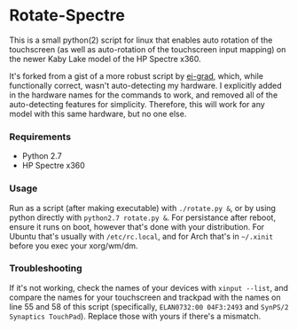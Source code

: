 # Rotate-Spectre  

This is a small python(2) script for linux that enables auto rotation of the touchscreen (as well as auto-rotation of the touchscreen input mapping) on the newer Kaby Lake model of the HP Spectre x360.  

It's forked from a gist of a more robust script by [ei-grad](https://github.com/ei-grad), which, while functionally correct, wasn't auto-detecting my hardware. I explicitly added in the hardware names for the commands to work, and removed all of the auto-detecting features for simplicity. Therefore, this will work for any model with this same hardware, but no one else.  

### Requirements
 - Python 2.7
 - HP Spectre x360
 
### Usage  

Run as a script (after making executable) with `./rotate.py &`, or by using python directly with `python2.7 rotate.py &`. For persistance after reboot, ensure it runs on boot, however that's done with your distribution. For Ubuntu that's usually with `/etc/rc.local`, and for Arch that's in `~/.xinit` before you exec your xorg/wm/dm.  

### Troubleshooting  

If it's not working, check the names of your devices with `xinput --list`, and compare the names for your touchscreen and trackpad with the names on line 55 and 58 of this script (specifically, `ELAN0732:00 04F3:2493` and `SynPS/2 Synaptics TouchPad`). Replace those with yours if there's a mismatch.
